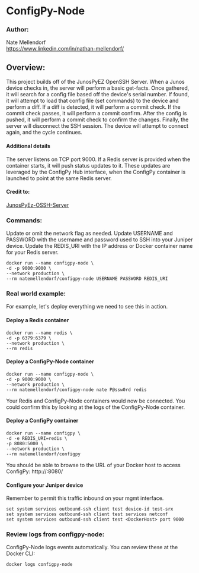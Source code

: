 # ConfigPy-Node

### Author:
Nate Mellendorf <br>
https://www.linkedin.com/in/nathan-mellendorf/

## Overview:
This project builds off of the JunosPyEZ OpenSSH Server.
When a Junos device checks in, the server will perform a basic get-facts.
Once gathered, it will search for a config file based off the device's serial number.
If found, it will attempt to load that config file (set commands) to the device and perform a diff.
If a diff is detected, it will perform a commit check.
If the commit check passes, it will perform a commit confirm.
After the config is pushed, it will perform a commit check to confirm the changes.
Finally, the server will disconnect the SSH session.
The device will attempt to connect again, and the cycle continues.

#### Additional details
The server listens on TCP port 9000.
If a Redis server is provided when the container starts, it will push status updates to it.
These updates are leveraged by the ConfigPy Hub interface, when the ConfigPy container is launched to point at the same Redis server.

#### Credit to:
[JunosPyEz-OSSH-Server](https://pypi.org/project/junospyez-ossh-server/)

### Commands:
Update or omit the network flag as needed.
Update USERNAME and PASSWORD with the username and password used to SSH into your Juniper device.
Update the REDIS_URI with the IP address or Docker container name for your Redis server.
```
docker run --name configpy-node \
-d -p 9000:9000 \
--network production \
--rm natemellendorf/configpy-node USERNAME PASSWORD REDIS_URI
```


### Real world example:
For example, let's deploy everything we need to see this in action.

#### Deploy a Redis container
```
docker run --name redis \
-d -p 6379:6379 \
--network production \
--rm redis
```
#### Deploy a ConfigPy-Node container
```
docker run --name configpy-node \
-d -p 9000:9000 \
--network production \
--rm natemellendorf/configpy-node nate P@ssw0rd redis
```
Your Redis and ConfigPy-Node containers would now be connected.
You could confirm this by looking at the logs of the ConfigPy-Node container.
#### Deploy a ConfigPy container
```
docker run --name configpy \
-d -e REDIS_URI=redis \
-p 8080:5000 \
--network production \
--rm natemellendorf/configpy
```
You should be able to browse to the URL of your Docker host to access ConfigPy:
http://<DockerHost>:8080/
  
#### Configure your Juniper device
Remember to permit this traffic inbound on your mgmt interface.
```
set system services outbound-ssh client test device-id test-srx
set system services outbound-ssh client test services netconf
set system services outbound-ssh client test <DockerHost> port 9000
```

### Review logs from configpy-node:
ConfigPy-Node logs events automatically.
You can review these at the Docker CLI:
```
docker logs configpy-node
```
